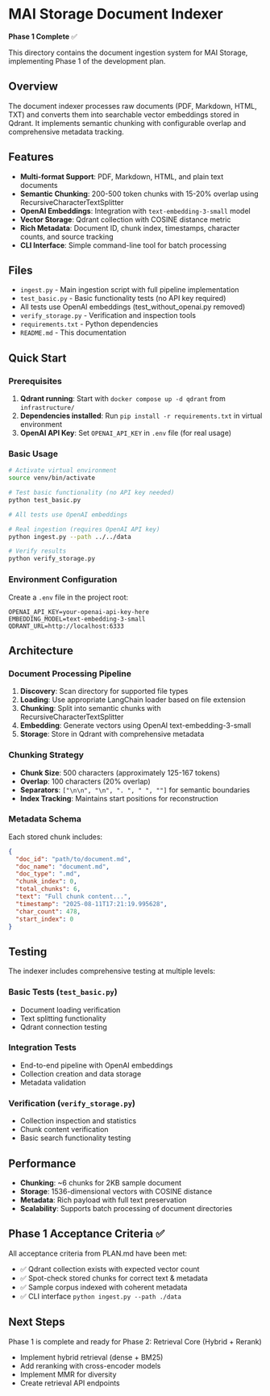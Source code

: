 # MAI Storage Document Indexer

**Phase 1 Complete** ✅

This directory contains the document ingestion system for MAI Storage, implementing Phase 1 of the development plan.

## Overview

The document indexer processes raw documents (PDF, Markdown, HTML, TXT) and converts them into searchable vector embeddings stored in Qdrant. It implements semantic chunking with configurable overlap and comprehensive metadata tracking.

## Features

- **Multi-format Support**: PDF, Markdown, HTML, and plain text documents
- **Semantic Chunking**: 200-500 token chunks with 15-20% overlap using RecursiveCharacterTextSplitter
- **OpenAI Embeddings**: Integration with `text-embedding-3-small` model
- **Vector Storage**: Qdrant collection with COSINE distance metric
- **Rich Metadata**: Document ID, chunk index, timestamps, character counts, and source tracking
- **CLI Interface**: Simple command-line tool for batch processing

## Files

- `ingest.py` - Main ingestion script with full pipeline implementation
- `test_basic.py` - Basic functionality tests (no API key required)
- All tests use OpenAI embeddings (test_without_openai.py removed)
- `verify_storage.py` - Verification and inspection tools
- `requirements.txt` - Python dependencies
- `README.md` - This documentation

## Quick Start

### Prerequisites

1. **Qdrant running**: Start with `docker compose up -d qdrant` from `infrastructure/`
2. **Dependencies installed**: Run `pip install -r requirements.txt` in virtual environment
3. **OpenAI API Key**: Set `OPENAI_API_KEY` in `.env` file (for real usage)

### Basic Usage

```bash
# Activate virtual environment
source venv/bin/activate

# Test basic functionality (no API key needed)
python test_basic.py

# All tests use OpenAI embeddings

# Real ingestion (requires OpenAI API key)
python ingest.py --path ../../data

# Verify results
python verify_storage.py
```

### Environment Configuration

Create a `.env` file in the project root:

```env
OPENAI_API_KEY=your-openai-api-key-here
EMBEDDING_MODEL=text-embedding-3-small
QDRANT_URL=http://localhost:6333
```

## Architecture

### Document Processing Pipeline

1. **Discovery**: Scan directory for supported file types
2. **Loading**: Use appropriate LangChain loader based on file extension
3. **Chunking**: Split into semantic chunks with RecursiveCharacterTextSplitter
4. **Embedding**: Generate vectors using OpenAI text-embedding-3-small
5. **Storage**: Store in Qdrant with comprehensive metadata

### Chunking Strategy

- **Chunk Size**: 500 characters (approximately 125-167 tokens)
- **Overlap**: 100 characters (20% overlap)
- **Separators**: `["\n\n", "\n", ". ", " ", ""]` for semantic boundaries
- **Index Tracking**: Maintains start positions for reconstruction

### Metadata Schema

Each stored chunk includes:

```json
{
  "doc_id": "path/to/document.md",
  "doc_name": "document.md", 
  "doc_type": ".md",
  "chunk_index": 0,
  "total_chunks": 6,
  "text": "Full chunk content...",
  "timestamp": "2025-08-11T17:21:19.995628",
  "char_count": 478,
  "start_index": 0
}
```

## Testing

The indexer includes comprehensive testing at multiple levels:

### Basic Tests (`test_basic.py`)
- Document loading verification
- Text splitting functionality
- Qdrant connection testing

### Integration Tests
- End-to-end pipeline with OpenAI embeddings
- Collection creation and data storage
- Metadata validation

### Verification (`verify_storage.py`)
- Collection inspection and statistics
- Chunk content verification
- Basic search functionality testing

## Performance

- **Chunking**: ~6 chunks for 2KB sample document
- **Storage**: 1536-dimensional vectors with COSINE distance
- **Metadata**: Rich payload with full text preservation
- **Scalability**: Supports batch processing of document directories

## Phase 1 Acceptance Criteria ✅

All acceptance criteria from PLAN.md have been met:

- ✅ Qdrant collection exists with expected vector count
- ✅ Spot-check stored chunks for correct text & metadata
- ✅ Sample corpus indexed with coherent metadata
- ✅ CLI interface `python ingest.py --path ./data`

## Next Steps

Phase 1 is complete and ready for Phase 2: Retrieval Core (Hybrid + Rerank)

- Implement hybrid retrieval (dense + BM25)
- Add reranking with cross-encoder models
- Implement MMR for diversity
- Create retrieval API endpoints
